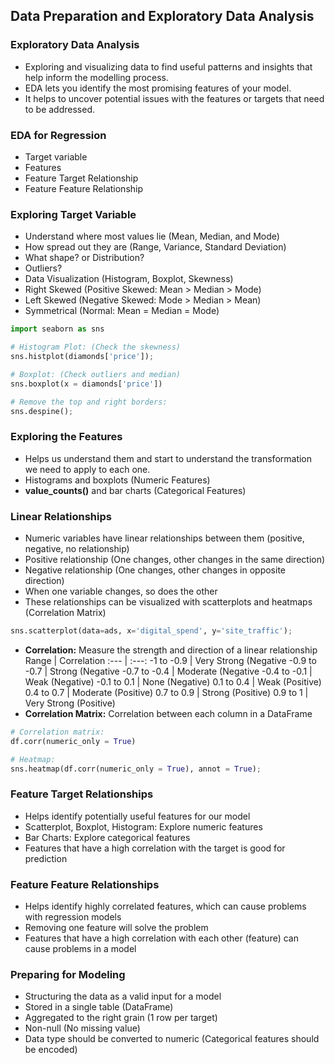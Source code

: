 ## **Data Preparation and Exploratory Data Analysis**

### Exploratory Data Analysis
- Exploring and visualizing data to find useful patterns and insights that help inform the modelling process.
- EDA lets you identify the most promising features of your model.
- It helps to uncover potential issues with the features or targets that need to be addressed.

### **EDA** for **Regression**
- Target variable
- Features
- Feature Target Relationship
- Feature Feature Relationship

### Exploring Target Variable
- Understand where most values lie (Mean, Median, and Mode)
- How spread out they are (Range, Variance, Standard Deviation)
- What shape? or Distribution?
- Outliers?
- Data Visualization (Histogram, Boxplot, Skewness)
- Right Skewed (Positive Skewed: Mean > Median > Mode)
- Left Skewed (Negative Skewed: Mode > Median > Mean)
- Symmetrical (Normal: Mean = Median = Mode)

```python
import seaborn as sns

# Histogram Plot: (Check the skewness)
sns.histplot(diamonds['price']);

# Boxplot: (Check outliers and median)
sns.boxplot(x = diamonds['price'])

# Remove the top and right borders:
sns.despine();
```      

### Exploring the Features
- Helps us understand them and start to understand the transformation we need to apply to each one.
- Histograms and boxplots (Numeric Features)
- **value_counts()** and bar charts (Categorical Features)

### Linear Relationships
- Numeric variables have linear relationships between them (positive, negative, no relationship)
- Positive relationship (One changes, other changes in the same direction)
- Negative relationship (One changes, other changes in opposite direction)
- When one variable changes, so does the other
- These relationships can be visualized with scatterplots and heatmaps (Correlation Matrix)
```python
sns.scatterplot(data=ads, x='digital_spend', y='site_traffic');
```
- **Correlation:** Measure the strength and direction of a linear relationship
Range | Correlation 
:--- | :---:
-1 to -0.9 | Very Strong (Negative
-0.9 to -0.7 | Strong (Negative
-0.7 to -0.4 | Moderate (Negative
-0.4 to -0.1 | Weak (Negative)
-0.1 to 0.1 | None (Negative)
0.1 to 0.4 | Weak (Positive)
0.4 to 0.7 | Moderate (Positive)
0.7 to 0.9 | Strong (Positive)
0.9 to 1 | Very Strong (Positive)
- **Correlation Matrix:** Correlation between each column in a DataFrame
```python
# Correlation matrix:
df.corr(numeric_only = True)

# Heatmap:
sns.heatmap(df.corr(numeric_only = True), annot = True);
```

### Feature Target Relationships
- Helps identify potentially useful features for our model
- Scatterplot, Boxplot, Histogram: Explore numeric features
- Bar Charts: Explore categorical features
- Features that have a high correlation with the target is good for prediction

### Feature Feature Relationships
- Helps identify highly correlated features, which can cause problems with regression models
- Removing one feature will solve the problem
- Features that have a high correlation with each other (feature) can cause problems in a model

### Preparing for Modeling
- Structuring the data as a valid input for a model
- Stored in a single table (DataFrame)
- Aggregated to the right grain (1 row per target)
- Non-null (No missing value)
- Data type should be converted to numeric (Categorical features should be encoded)
